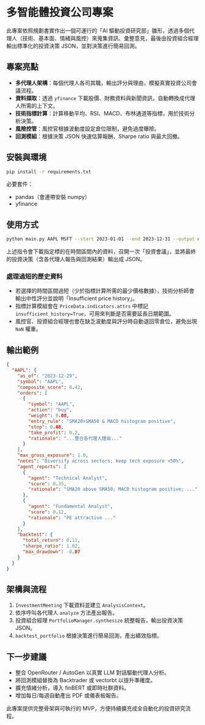 # 多智能體投資公司專案

此專案依照規劃書實作出一個可運行的「AI 驅動投資研究部」雛形，透過多個代理人（技術、基本面、情緒與風控）來蒐集資訊、彙整意見，最後由投資組合經理輸出標準化的投資決策 JSON，並對決策進行簡易回測。

## 專案亮點

- **多代理人架構**：每個代理人各司其職，輸出評分與理由，模擬真實投資公司會議流程。
- **資料擷取**：透過 `yfinance` 下載股價、財務資料與新聞資訊，自動轉換成代理人所需的上下文。
- **技術指標計算**：計算移動平均、RSI、MACD、布林通道等指標，用於技術分析決策。
- **風險控管**：風控官根據波動度設定倉位限制，避免過度曝險。
- **回測模組**：根據決策 JSON 快速估算報酬、Sharpe ratio 與最大回撤。

## 安裝與環境

```bash
pip install -r requirements.txt
```

必要套件：

- pandas（會連帶安裝 numpy）
- yfinance

## 使用方式

```bash
python main.py AAPL MSFT --start 2023-01-01 --end 2023-12-31 --output decisions.json
```

上述指令會下載指定標的在時間區間內的資料，召開一次「投資會議」，並將最終的投資決策（含各代理人報告與回測結果）輸出成 JSON。

### 處理過短的歷史資料

- 若選擇的時間區間過短（少於指標計算所需的最少價格數據），技術分析師會輸出中性評分並說明「Insufficient price history」。
- 指標計算模組會在 `PriceData.indicators.attrs` 中標記 `insufficient_history=True`，可用來判斷是否需要延長日期範圍。
- 風控官、投資組合經理也會在缺乏波動度與評分時自動退回零倉位，避免出現 `NaN` 權重。

## 輸出範例

```json
{
  "AAPL": {
    "as_of": "2023-12-29",
    "symbol": "AAPL",
    "composite_score": 0.42,
    "orders": [
      {
        "symbol": "AAPL",
        "action": "buy",
        "weight": 0.08,
        "entry_rule": "SMA20>SMA50 & MACD histogram positive",
        "stop": 0.08,
        "take_profit": 0.2,
        "rationale": "...整合各代理人理由..."
      }
    ],
    "max_gross_exposure": 1.0,
    "notes": "Diversify across sectors; keep tech exposure <50%",
    "agent_reports": [
      {
        "agent": "Technical Analyst",
        "score": 0.35,
        "rationale": "SMA20 above SMA50; MACD histogram positive; ..."
      },
      {
        "agent": "Fundamental Analyst",
        "score": 0.12,
        "rationale": "PE attractive ..."
      }
    ],
    "backtest": {
      "total_return": 0.11,
      "sharpe_ratio": 1.02,
      "max_drawdown": -0.07
    }
  }
}
```

## 架構與流程

1. `InvestmentMeeting` 下載資料並建立 `AnalysisContext`。
2. 依序呼叫各代理人 `analyze` 方法產出報告。
3. 投資組合經理 `PortfolioManager.synthesize` 統整報告，輸出投資決策 JSON。
4. `backtest_portfolio` 根據決策進行簡易回測，產出績效指標。

## 下一步建議

- 整合 OpenRouter / AutoGen 以真實 LLM 對話驅動代理人分析。
- 將回測模組替換為 Backtrader 或 vectorbt 以提升準確度。
- 擴充情緒分析，導入 finBERT 或即時社群資料。
- 增加每日/每週自動產出 PDF 或儀表板報告。

此專案提供完整骨架與可執行的 MVP，方便持續擴充成全自動化的投資研究流程。

